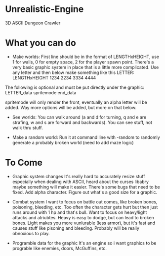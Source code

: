 # Unrealistic-Engine
3D ASCII Dungeon Crawler

# What you can do
* Make worlds:
First line should be in the format of LENGTHxHEIGHT, use 1 for walls, 0 for empty space, 2 for the player spawn point. There's a very basic graphic system in place that is a little more complicated. Use any letter and then below make something like this
LETTER:
LENGTHxHEIGHT
1234
2234
3334
4444

The following is optional and must be put directly under the graphic:
LETTER_data
spritemode
end_data

spritemode will only render the front, eventually an alpha letter will be added. Way more options will be added, but more on that below.

* See worlds:
You can walk around (a and d for turning, q and e are strafing, w and s are forward and backwards).
You can see stuff, not walk thru stuff.

* Make a random world:
Run it at command line with -random to randomly generate a probably broken world (need to add maze logic)

# To Come
* Graphic system changes
It's really hard to accurately resize stuff especially when dealing with ASCII, heard about the curses libabry maybe something will make it easier. There's some bugs that need to be fixed. Add alpha character. Figure out what's a good size for a graphic.

* Combat system
I want to focus on battle out comes, like broken bones, poisoning, bleeding, etc. Too often the character gets hurt but then just runs around with 1 hp and that's bull. Want to focus on heavy/light attacks and atriubtes. Heavy is easy to dodge, but can lead to broken bones. Light makes you more vunlurable (less armor), but it's fast and causes stuff like pisoning and bleeding. Probably will be really obnoxious to play.

* Programble data for the graphic
It's an engine so i want graphics to be prograble like enemies, doors, McGuffins, etc. 
